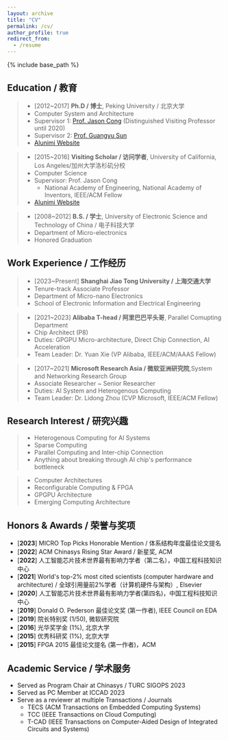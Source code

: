```yaml
---
layout: archive
title: "CV"
permalink: /cv/
author_profile: true
redirect_from:
  - /resume
---
```


{% include base_path %}

## Education / 教育

>* [2012~2017] **Ph.D / 博士**, Peking University / 北京大学
>  * Computer System and Architecture
>  * Supervisor 1: [Prof. Jason Cong](https://vast.cs.ucla.edu/people/faculty/jason-cong) (Distinguished Visiting Professor until 2020)
>  * Supervisor 2: [Prof. Guangyu Sun](https://ic.pku.edu.cn/szdw/zzjs/sjzdhyjsxtx1/sgy/index.htm)
>  * [Alunimi Website](https://ceca.pku.edu.cn/people/alumni_postgrad/class2017g/1206149.htm)

>* [2015~2016] **Visiting Scholar / 访问学者**, University of California, Los Angeles/加州大学洛杉矶分校
>  * Computer Science
>  * Supervisor: Prof. Jason Cong
>    * National Academy of Engineering, National Academy of Inventors, IEEE/ACM Fellow
>  * [Alunimi Website](https://vast.cs.ucla.edu/people/alumni/chen-zhang)

>* [2008~2012] **B.S. / 学士**, University of Electronic Science and Technology of China / 电子科技大学
>  * Department of Micro-electronics
>  * Honored Graduation

## Work Experience / 工作经历

>* [2023~Present] **Shanghai Jiao Tong University / 上海交通大学**
>  * Tenure-track Associate Professor
>  * Department of Micro-nano Electronics
>  * School of Electronic Information and Electrical Engineering

>* [2021~2023] **Alibaba T-head / 阿里巴巴平头哥**, Parallel Comupting Department
>  * Chip Architect (P8)
>  * Duties: GPGPU Micro-architecture, Direct Chip Connection, AI Acceleration
>  * Team Leader: Dr. Yuan Xie (VP Alibaba, IEEE/ACM/AAAS Fellow)

>* [2017~2021] **Microsoft Research Asia / 微软亚洲研究院**,System and Networking Research Group
>  * Associate Researcher ~ Senior Researcher
>  * Duties: AI System and Heterogenous Computing
>  * Team Leader: Dr. Lidong Zhou (CVP Microsoft, IEEE/ACM Fellow)
  
## Research Interest / 研究兴趣

>* Heterogenous Computing for AI Systems
>  * Sparse Computing
>  * Parallel Computing and Inter-chip Connection
>  * Anything about breaking through AI chip's performance bottleneck

>* Computer Architectures
>  * Reconfigurable Computing & FPGA
>  * GPGPU Architecture
>  * Emerging Computing Architecture

<!-- 
Publications
======
  <ul>{% for post in site.publications %}
    {% include archive-single-cv.html %}
  {% endfor %}</ul>
  
Talks
======
  <ul>{% for post in site.talks %}
    {% include archive-single-talk-cv.html %}
  {% endfor %}</ul>
  
Teaching
======
  <ul>{% for post in site.teaching %}
    {% include archive-single-cv.html %}
  {% endfor %}</ul>

-->

## Honors & Awards / 荣誉与奖项

*  [**2023**] MICRO Top Picks Honorable Mention / 体系结构年度最佳论文提名 
*  [**2022**] ACM Chinasys Rising Star Award / 新星奖, ACM 
*  [**2022**] 人工智能芯片技术世界最有影响力学者（第二名），中国工程科技知识中心 
*  [**2021**] World's top-2\% most cited scientists (computer hardware and architecture) / 全球引用量前2%学者（计算机硬件与架构）, Elsevier 
*  [**2020**] 人工智能芯片技术世界最有影响力学者(第四名)，中国工程科技知识中心 
*  [**2019**] Donald O. Pederson 最佳论文奖 (第一作者), IEEE Council on EDA 
*  [**2019**] 院长特别奖 (1/50), 微软研究院 
*  [**2016**] 光华奖学金 (1\%), 北京大学 
*  [**2015**] 优秀科研奖 (1\%), 北京大学 
*  [**2015**] FPGA 2015 最佳论文提名 (第一作者)，ACM 

## Academic Service / 学术服务

* Served as Program Chair at Chinasys / TURC SIGOPS 2023
* Served as PC Member at ICCAD 2023
* Serve as a reviewer at multiple Transactions / Journals
  * TECS (ACM Transactions on Embedded Computing Systems) 
  * TCC (IEEE Transactions on Cloud Computing)
  * T-CAD (IEEE Transactions on Computer-Aided Design of Integrated Circuits and Systems)

